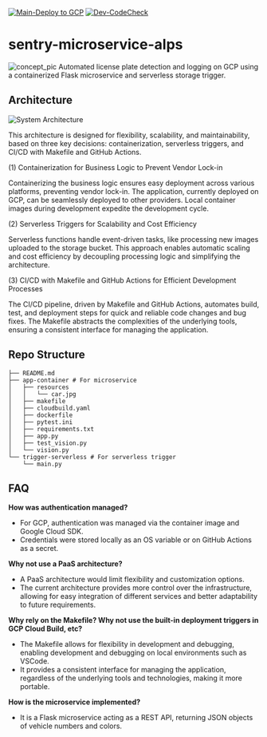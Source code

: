 [![Main-Deploy to GCP](https://github.com/lennardong/sentry-microservice-alps/actions/workflows/main-deploy-gcp.yml/badge.svg?branch=main)](https://github.com/lennardong/sentry-microservice-alps/actions/workflows/main-deploy-gcp.yml)
[![Dev-CodeCheck](https://github.com/lennardong/sentry-microservice-alps/actions/workflows/dev-codecheck.yml/badge.svg?branch=dev)](https://github.com/lennardong/sentry-microservice-alps/actions/workflows/dev-codecheck.yml)
# sentry-microservice-alps
![concept_pic](https://github.com/lennardong/sentry-microservice-alps/assets/29778721/98619b38-0806-440f-8d9e-af5c15ec006c)
Automated license plate detection and logging on GCP using a containerized Flask microservice and serverless storage trigger.

## Architecture
![System Architecture](https://github.com/lennardong/sentry-microservice-alps/assets/29778721/bc9f76db-a9ab-4bca-ab97-fc807ec87794)

This architecture is designed for flexibility, scalability, and maintainability, based on three key decisions: containerization, serverless triggers, and CI/CD with Makefile and GitHub Actions.

(1) Containerization for Business Logic to Prevent Vendor Lock-in

Containerizing the business logic ensures easy deployment across various platforms, preventing vendor lock-in. The application, currently deployed on GCP, can be seamlessly deployed to other providers. Local container images during development expedite the development cycle.

(2) Serverless Triggers for Scalability and Cost Efficiency

Serverless functions handle event-driven tasks, like processing new images uploaded to the storage bucket. This approach enables automatic scaling and cost efficiency by decoupling processing logic and simplifying the architecture.

(3) CI/CD with Makefile and GitHub Actions for Efficient Development Processes

The CI/CD pipeline, driven by Makefile and GitHub Actions, automates build, test, and deployment steps for quick and reliable code changes and bug fixes. The Makefile abstracts the complexities of the underlying tools, ensuring a consistent interface for managing the application.

## Repo Structure 
```
├── README.md
├── app-container # For microservice
│   ├── resources
│   │   └── car.jpg
│   ├── makefile
│   ├── cloudbuild.yaml
│   ├── dockerfile
│   ├── pytest.ini
│   ├── requirements.txt
│   ├── app.py
│   ├── test_vision.py
│   └── vision.py
└── trigger-serverless # For serverless trigger 
    └── main.py
```

## FAQ

**How was authentication managed?**
- For GCP, authentication was managed via the container image and Google Cloud SDK.
- Credentials were stored locally as an OS variable or on GitHub Actions as a secret.

**Why not use a PaaS architecture?**
- A PaaS architecture would limit flexibility and customization options.
- The current architecture provides more control over the infrastructure, allowing for easy integration of different services and better adaptability to future requirements.

**Why rely on the Makefile? Why not use the built-in deployment triggers in GCP Cloud Build, etc?**
- The Makefile allows for flexibility in development and debugging, enabling development and debugging on local environments such as VSCode.
- It provides a consistent interface for managing the application, regardless of the underlying tools and technologies, making it more portable.

**How is the microservice implemented?**
- It is a Flask microservice acting as a REST API, returning JSON objects of vehicle numbers and colors.
